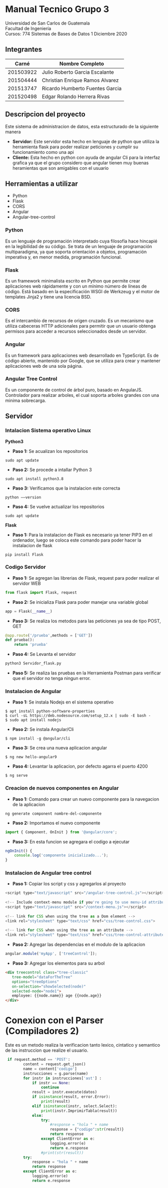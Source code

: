# Manual Tecnico Grupo 3

Universidad de San Carlos de Guatemala  
Facultad de Ingeniería  
Cursos: 774 Sistemas de Bases de Datos 1 
Diciembre 2020

## Integrantes
Carné | Nombre Completo
-- | --
201503922 | Julio Roberto Garcia Escalante
201504444 | Christian Enrique Ramos Alvarez
201513747 | Ricardo Humberto Fuentes Garcia
201520498 | Edgar Rolando Herrera Rivas

## Descripcion del proyecto 
Este sistema de administracion de datos, esta estructurado de la siguiente manera 
* **Servidor:** Este servidor esta hecho en lenguaje de python que utiliza la herramienta flask para poder realizar peticiones y cumplir su funcionamiento como una api 
* **Cliente:** 
Esta hecho en python con ayuda de angular Cli para la interfaz grafica ya que el grupo considero que angular tienen 
muy buenas heramientas que son amigables con el usuario 

## Herramientas a utilizar
* Python
* Flask
* CORS
* Angular
* Angular-tree-control

### Python 
Es un lenguaje de programación interpretado cuya filosofía hace hincapié en la legibilidad de su código.
Se trata de un lenguaje de programación multiparadigma, ya que soporta orientación a objetos, programación imperativa y, en menor medida, programación funcional.
### Flask
Es un framework minimalista escrito en Python que permite crear aplicaciones web rápidamente y con un mínimo número de líneas de código.
Está basado en la especificación WSGI de Werkzeug y el motor de templates Jinja2 y tiene una licencia BSD.
### CORS
Es el intercambio de recursos de origen cruzado.
Es un mecanismo que utiliza cabeceras HTTP adicionales para permitir que un usuario obtenga permisos para acceder a recursos seleccionados desde un servidor.
### Angular
Es un framework para aplicaciones web desarrollado en TypeScript.
Es de código abierto, mantenido por Google, que se utiliza para crear y mantener aplicaciones web de una sola página.
### Angular Tree Control
Es un componente de control de árbol puro, basado en AngularJS.
Controlador para realizar arboles, el cual soporta arboles grandes con una minima sobrecarga.

## Servidor 
### Intalacion Sistema operativo Linux 
**Python3** 
* **Paso 1:** Se acualizan los repositorios 
```linux 
sudo apt update
```
* **Paso 2:** Se procede a intallar Python 3 
```linux 
sudo apt install python3.8
```
* **Paso 3:** Verificamos que la instalacion este correcta 
```linux 
python ––version
```
* **Paso 4:** Se vuelve actualizar los repositorios 
```linux 
sudo apt update
```

**Flask**
* **Paso 1:** Para la instalacion de Flask es necesario ya tener PIP3 en el ordenador, luego se coloca este comando para poder hacer la instalacion de flask 
```linux 
pip install Flask
```

### Codigo Servidor 
* **Paso 1:** Se agregan las librerias de Flask, request para poder realizar el servidor WEB
```python
from flask import Flask, request
```
* **Paso 2:** Se inicializa Flask para poder manejar una variable global 
```python
app = Flask(__name__)
```
* **Paso 3:** Se realiza los metodos para las peticiones ya sea de tipo POST, GET
```python
@app.route('/prueba',methods = ['GET'])
def prueba():
    return 'prueba'
```
* **Paso 4:** Se Levanta el servidor
```python
python3 Servidor_flask.py 
```
* **Paso 5:** Se realiza las pruebas en la Herramienta Postman para verificar que el servidor no tenga ningun error.

### Instalacion de Angular
* **Paso 1:** Se instala Nodejs en el sistema operativo
```text 
$ apt install python-software-properties
$ curl -sL https://deb.nodesource.com/setup_12.x | sudo -E bash -
$ sudo apt install nodejs
```
* **Paso 2:** Se instala Angular/Cli
```text 
$ npm install -g @angular/cli
```
* **Paso 3:** Se crea una nueva aplicacion angular
```text 
$ ng new hello-angular9
```
* **Paso 4:** Levantar la aplicacion, por defecto agarra el puerto 4200
```text 
$ ng serve
```

### Creacion de nuevos componentes en Angular
* **Paso 1:** Comando para crear un nuevo componente para la navegacion de la aplicacion
```text 
ng generate component nombre-del-componente
```
* **Paso 2:** Importamos el nuevo componente
```js 
import { Component, OnInit } from '@angular/core';
```
* **Paso 3:** En esta funcion se agregara el codigo a ejecutar
```js 
ngOnInit() {
	console.log('componente inicializado...');
}
```

### Instalacion de Angular tree control
* **Paso 1:** Copiar los script y css y agregarlos al proyecto
```js 
<script type="text/javascript" src="/angular-tree-control.js"></script>
 
<!-- Include context-menu module if you're going to use menu-id attribute -->
<script type="text/javascript" src="/context-menu.js"></script>
 
<!-- link for CSS when using the tree as a Dom element -->
<link rel="stylesheet" type="text/css" href="css/tree-control.css">
 
<!-- link for CSS when using the tree as an attribute -->
<link rel="stylesheet" type="text/css" href="css/tree-control-attribute.css">
```
* **Paso 2:** Agregar las dependencias en el modulo de la aplicacion
```js 
angular.module('myApp', ['treeControl']);
```
* **Paso 3:** Agregar los elementos para su arbol
```html 
<div treecontrol class="tree-classic"
   tree-model="dataForTheTree"
   options="treeOptions"
   on-selection="showSelected(node)"
   selected-node="node1">
   employee: {{node.name}} age {{node.age}}
</div>
```

# Conexion con el Parser (Compiladores 2)
Este es un metodo realiza la verificacion tanto lexico, cintatico y semantico de las instruccion que realize el usuario. 
```python
 if request.method == 'POST':
        content = request.get_json()
        name = content['codigo']
        instrucciones = g.parse(name)
        for instr in instrucciones['ast'] :
            if instr == None:
                continue
            result = instr.execute(datos)
            if isinstance(result, error.Error):
                print(result)
            elif isinstance(instr, select.Select):
                print(instr.ImprimirTabla(result))
            else:
                try:
                    #response = "hola " + name
                    response = {"codigo":str(result)}
                    return response
                except ClientError as e:
                    logging.error(e)
                    return e.response
                #print(str(result))
        try:
            response = "hola " + name
            return response
        except ClientError as e:
            logging.error(e)
            return e.response
```
